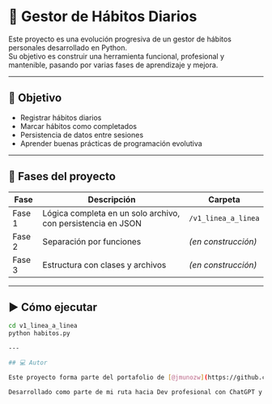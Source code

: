 # 🧘 Gestor de Hábitos Diarios

Este proyecto es una evolución progresiva de un gestor de hábitos personales desarrollado en Python.  
Su objetivo es construir una herramienta funcional, profesional y mantenible, pasando por varias fases de aprendizaje y mejora.

---

## 📌 Objetivo

- Registrar hábitos diarios
- Marcar hábitos como completados
- Persistencia de datos entre sesiones
- Aprender buenas prácticas de programación evolutiva

---

## 🔁 Fases del proyecto

| Fase | Descripción | Carpeta |
|------|-------------|---------|
| Fase 1 | Lógica completa en un solo archivo, con persistencia en JSON | `/v1_linea_a_linea` |
| Fase 2 | Separación por funciones | *(en construcción)* |
| Fase 3 | Estructura con clases y archivos | *(en construcción)* |

---

## ▶️ Cómo ejecutar

```bash
cd v1_linea_a_linea
python habitos.py

---

## 💻 Autor

Este proyecto forma parte del portafolio de [@jmunozw](https://github.com/jmunozw).

Desarrollado como parte de mi ruta hacia Dev profesional con ChatGPT y MoureDev como mentores técnicos.